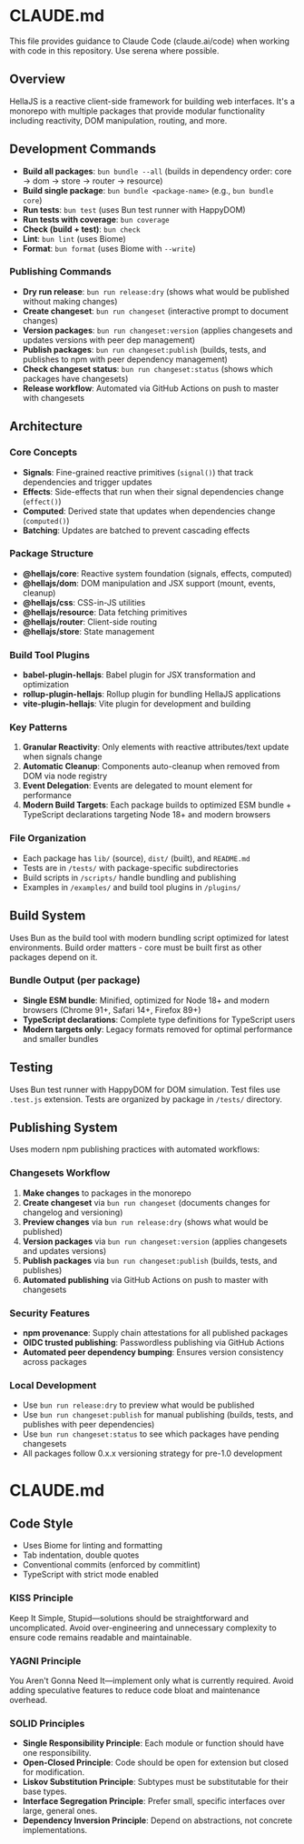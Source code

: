 # CLAUDE.md

This file provides guidance to Claude Code (claude.ai/code) when working with code in this repository. Use serena where possible.

## Overview

HellaJS is a reactive client-side framework for building web interfaces. It's a monorepo with multiple packages that provide modular functionality including reactivity, DOM manipulation, routing, and more.

## Development Commands

- **Build all packages**: `bun bundle --all` (builds in dependency order: core → dom → store → router → resource)
- **Build single package**: `bun bundle <package-name>` (e.g., `bun bundle core`)
- **Run tests**: `bun test` (uses Bun test runner with HappyDOM)
- **Run tests with coverage**: `bun coverage`
- **Check (build + test)**: `bun check`
- **Lint**: `bun lint` (uses Biome)
- **Format**: `bun format` (uses Biome with `--write`)

### Publishing Commands

- **Dry run release**: `bun run release:dry` (shows what would be published without making changes)
- **Create changeset**: `bun run changeset` (interactive prompt to document changes)
- **Version packages**: `bun run changeset:version` (applies changesets and updates versions with peer dep management)
- **Publish packages**: `bun run changeset:publish` (builds, tests, and publishes to npm with peer dependency management)
- **Check changeset status**: `bun run changeset:status` (shows which packages have changesets)
- **Release workflow**: Automated via GitHub Actions on push to master with changesets

## Architecture

### Core Concepts
- **Signals**: Fine-grained reactive primitives (`signal()`) that track dependencies and trigger updates
- **Effects**: Side-effects that run when their signal dependencies change (`effect()`)
- **Computed**: Derived state that updates when dependencies change (`computed()`)
- **Batching**: Updates are batched to prevent cascading effects

### Package Structure
- **@hellajs/core**: Reactive system foundation (signals, effects, computed)
- **@hellajs/dom**: DOM manipulation and JSX support (mount, events, cleanup)
- **@hellajs/css**: CSS-in-JS utilities
- **@hellajs/resource**: Data fetching primitives
- **@hellajs/router**: Client-side routing
- **@hellajs/store**: State management

### Build Tool Plugins
- **babel-plugin-hellajs**: Babel plugin for JSX transformation and optimization
- **rollup-plugin-hellajs**: Rollup plugin for bundling HellaJS applications
- **vite-plugin-hellajs**: Vite plugin for development and building

### Key Patterns
1. **Granular Reactivity**: Only elements with reactive attributes/text update when signals change
2. **Automatic Cleanup**: Components auto-cleanup when removed from DOM via node registry
3. **Event Delegation**: Events are delegated to mount element for performance
4. **Modern Build Targets**: Each package builds to optimized ESM bundle + TypeScript declarations targeting Node 18+ and modern browsers

### File Organization
- Each package has `lib/` (source), `dist/` (built), and `README.md`
- Tests are in `/tests/` with package-specific subdirectories
- Build scripts in `/scripts/` handle bundling and publishing
- Examples in `/examples/` and build tool plugins in `/plugins/`

## Build System

Uses Bun as the build tool with modern bundling script optimized for latest environments. Build order matters - core must be built first as other packages depend on it.

### Bundle Output (per package)
- **Single ESM bundle**: Minified, optimized for Node 18+ and modern browsers (Chrome 91+, Safari 14+, Firefox 89+)
- **TypeScript declarations**: Complete type definitions for TypeScript users
- **Modern targets only**: Legacy formats removed for optimal performance and smaller bundles

## Testing

Uses Bun test runner with HappyDOM for DOM simulation. Test files use `.test.js` extension. Tests are organized by package in `/tests/` directory.

## Publishing System

Uses modern npm publishing practices with automated workflows:

### Changesets Workflow
1. **Make changes** to packages in the monorepo
2. **Create changeset** via `bun run changeset` (documents changes for changelog and versioning)
3. **Preview changes** via `bun run release:dry` (shows what would be published)
4. **Version packages** via `bun run changeset:version` (applies changesets and updates versions)
5. **Publish packages** via `bun run changeset:publish` (builds, tests, and publishes)
6. **Automated publishing** via GitHub Actions on push to master with changesets

### Security Features
- **npm provenance**: Supply chain attestations for all published packages
- **OIDC trusted publishing**: Passwordless publishing via GitHub Actions
- **Automated peer dependency bumping**: Ensures version consistency across packages

### Local Development
- Use `bun run release:dry` to preview what would be published
- Use `bun run changeset:publish` for manual publishing (builds, tests, and publishes with peer dependencies)
- Use `bun run changeset:status` to see which packages have pending changesets
- All packages follow 0.x.x versioning strategy for pre-1.0 development

# CLAUDE.md

## Code Style

- Uses Biome for linting and formatting
- Tab indentation, double quotes
- Conventional commits (enforced by commitlint)
- TypeScript with strict mode enabled

### KISS Principle

Keep It Simple, Stupid—solutions should be straightforward and uncomplicated. Avoid over-engineering and unnecessary complexity to ensure code remains readable and maintainable.

### YAGNI Principle

You Aren't Gonna Need It—implement only what is currently required. Avoid adding speculative features to reduce code bloat and maintenance overhead.

### SOLID Principles

- **Single Responsibility Principle**: Each module or function should have one responsibility.
- **Open-Closed Principle**: Code should be open for extension but closed for modification.
- **Liskov Substitution Principle**: Subtypes must be substitutable for their base types.
- **Interface Segregation Principle**: Prefer small, specific interfaces over large, general ones.
- **Dependency Inversion Principle**: Depend on abstractions, not concrete implementations.
